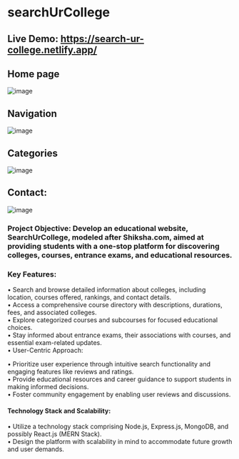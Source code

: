 # searchUrCollege
## Live Demo: https://search-ur-college.netlify.app/

## Home page
![image](https://github.com/MOHDSAMIULLAH/searchUrCollege/assets/91786605/8c3ffaeb-e6a7-49cd-b895-8124630327ff)

## Navigation
![image](https://github.com/MOHDSAMIULLAH/searchUrCollege/assets/91786605/5146c585-ff8b-477e-a9dc-35a5e1bc174d)

## Categories
![image](https://github.com/MOHDSAMIULLAH/searchUrCollege/assets/91786605/3a832c7d-7de1-4bec-bc68-4ceed6a7766a)

## Contact:
![image](https://github.com/MOHDSAMIULLAH/searchUrCollege/assets/91786605/63783684-acd6-4cc4-aa1b-597829448d67)

### Project Objective: Develop an educational website, SearchUrCollege, modeled after Shiksha.com, aimed at providing students with a one-stop platform for discovering colleges, courses, entrance exams, and educational resources.

### Key Features:

• Search and browse detailed information about colleges, including location, courses offered, rankings, and contact details.</br>
• Access a comprehensive course directory with descriptions, durations, fees, and associated colleges.</br>
• Explore categorized courses and subcourses for focused educational choices.</br>
• Stay informed about entrance exams, their associations with courses, and essential exam-related updates.</br>
• User-Centric Approach:</br>

• Prioritize user experience through intuitive search functionality and engaging features like reviews and ratings.</br>
• Provide educational resources and career guidance to support students in making informed decisions.</br>
• Foster community engagement by enabling user reviews and discussions.</br>
#### Technology Stack and Scalability:</br>

• Utilize a technology stack comprising Node.js, Express.js, MongoDB, and possibly React.js (MERN Stack).</br>
• Design the platform with scalability in mind to accommodate future growth and user demands.</br>
